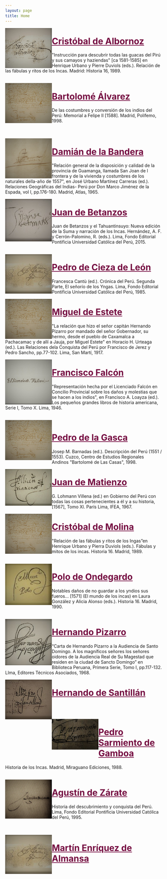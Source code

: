 ```yaml
---
layout: page
title: Home
---
```




<img src="firmas/cronista01.jpg" align="left" width="150px">
<h1><a href="/autores/cronista01/" style="color: #750C41;">Cristóbal de Albornoz</a></h1>
 <p>
"Instrucción para descubrir todas las guacas del Pirú y sus camayos y haziendas" [ca 1581-1585] en Henrique Urbano y Pierre Duviols (eds.). Relación de las fábulas y ritos de los Incas. Madrid: Historia 16, 1989.
</br>
</br>
</p>

<img src="firmas/cronista02.jpg" align="left" width="150px">
<h1><a href="{{ site }}/autores/cronista02/" style="color: #750C41;">Bartolomé Álvarez</a></h1>
<p>
De las costumbres y conversión de los indios del Perú: Memorial a Felipe II [1588]. Madrid, Polifemo, 1998.
</br>
</br>
</br>
</p>

<img src="firmas/cronista03.jpg" align="left" width="150px">
<h1><a href="{{ site.baseurl }}/autores/cronista03/" style="color: #750C41;">Damián de la Bandera</a></h1>
 <p>
  "Relación general de la disposición y calidad de la provincia de Guamanga, llamada San Joan de l frontera y de la vivienda y costumbres de los naturales della-año de 1557", en José Urbano Martínez Carreras (ed.). Relaciones Geográficas del Indias- Perú por Don Marco Jiménez de la Espada, vol I, pp.176-180. Madrid, Atlas, 1965.
 </p>

<img src="firmas/cronista04.jpg" align="left" width="150px">
<h1><a href="{{ site.baseurl }}/autores/cronista04/" style="color: #750C41;">Juan de Betanzos</a></h1>
<p>
Juan de Betanzos y el Tahuantinsuyo: Nueva edición de la Suma y narración de los Incas. Hernández, A. F. y Cerrón-Palomino, R. (eds.). Lima, Fondo Editorial Pontificia Universidad Católica del Perú, 2015.
</br>
</br>
</p>
  
<img src="firmas/cronista05.jpg" align="left" width="150px">
<h1><a href="{{ site.baseurl }}/autores/cronista05/" style="color: #750C41;">Pedro de Cieza de León</a></h1>
<p>
Francesca Cantù (ed.). Crónica del Perú. Segunda Parte, El señorío de los Yngas.  Lima, Fondo Editorial Pontificia Universidad Católica del Perú, 1985.
</p>
  
<img src="firmas/cronista06.jpg" align="left" width="150px">
<h1><a href="{{ site.baseurl }}/autores/cronista06/" style="color: #750C41;">Miguel de Estete</a></h1>
 <p>
 "La relación que hizo el señor capitán Hernando Pizarro por mandado del señor Gobernador, su hermo, desde el pueblo de Caxamalca a Pachacamac y de allí a Jauja, por Miguel Estete" en Horacio H. Urteaga (ed.). Las Relaciones dela Conquista del Perú por Francisco de Jerez y Pedro Sancho, pp.77-102. Lima, San Martí, 1917.
 </p>
  
<img src="firmas/cronista07.jpg" align="left" width="150px">
<h1><a href="{{ site.baseurl }}/autores/cronista07/" style="color: #750C41;">Francisco Falcón</a></h1>
<p>
"Representación hecha por el Licenciado Falcón en Concilio Provincial sobre los daños y molestias que se hacen a los indios", en Francisco A. Loayza (ed.). Los pequeños grandes libros de historia americana, Serie I, Tomo X. Lima, 1946.
</br>
</p>
</br>
  
<img src="firmas/cronista08.jpg" align="left" width="150px">
<h1><a href="{{ site.baseurl }}/autores/cronista08/" style="color: #750C41;">Pedro de la Gasca</a></h1>
<p>
Josep M. Barnadas (ed.). Descripción del Perú (1551 / 1553). Cuzco, Centro de Estudios Regionales Andinos "Bartolomé de Las Casas", 1998.
</p>
  
<img src="firmas/cronista09.jpg" align="left" width="150px">
<h1><a href="{{ site.baseurl }}/autores/cronista09/" style="color: #750C41;">Juan de Matienzo</a></h1>
<p>
G. Lohmann Villena (ed.) en Gobierno del Perú con todas las cosas pertenecientes a él y a su historia, [1567], Tomo XI. París Lima, IFEA, 1967.
</p>
  
<img src="firmas/cronista10.jpg" align="left" width="150px">
<h1><a href="{{ site.baseurl }}/autores/cronista10/" style="color: #750C41;">Cristóbal de Molina</a></h1>
<p>
"Relación de las fábulas y ritos de los Ingas”en Henrique Urbano y Pierra Duviols (eds.). Fábulas y mitos de los incas. Historia 16. Madrid, 1989.
</br>
</br>
</p>
  
<img src="firmas/cronista11.jpg" align="left" width="150px">
<h1><a href="{{ site.baseurl }}/autores/cronista11/" style="color: #750C41;">Polo de Ondegardo</a></h1>
<p>
Notables daños de no guardar a los yndios sus fueros... [1571] (El mundo de los incas) en Laura González y Alicia Alonso (eds.). Historia 16. Madrid, 1990.
</br>
</br>
</p>
  
<img src="firmas/cronista12.jpg" align="left" width="150px">
<h1><a href="{{ site.baseurl }}/autores/cronista12/" style="color: #750C41;">Hernando Pizarro</a></h1>
<p>
 “Carta de Hernando Pizarro a la Audiencia de Santo Domingo. A los magníficos señores los señores oidores de la Audiencia Real de Su Magestad que residen en la ciudad de Sancto Domingo” en Biblioteca Peruana,  Primera Serie, Tomo I, pp.117-132. LIma, Editores Técnicos Asociados, 1968.</p>
  
<img src="firmas/cronista13.jpg" align="left" width="150px">
<h1><a href="{{ site.baseurl }}/autores/cronista13/" style="color: #750C41;">Hernando de Santillán</a></h1>
 <p>
</br>
</br>
 </p>

  
<img src="firmas/cronista14.jpg" align="left" width="150px">
<h1><a href="{{ site.baseurl }}/autores/cronista14/" style="color: #750C41;">Pedro Sarmiento de Gamboa</a></h1>
<p>
Historia de los Incas. Madrid, Miraguano Ediciones, 1988. 
</br>
</br>
</p>
  
<img src="firmas/cronista15.jpg" align="left" width="150px">
<h1><a href="{{ site.baseurl }}/autores/cronista15/" style="color: #750C41;">Agustín de Zárate</a></h1>
<p>
Historia del descubrimiento y conquista del Perú. Lima, Fondo Editorial Pontificia Universidad Católica del Perú, 1995.
</br>
</br>
</br>
</p>

<img src="firmas/cronista16.jpg" align="left" width="150px">
<h1><a href="{{ site.baseurl }}/autores/cronista16/" style="color: #750C41;">Martín Enríquez de Almansa</a></h1>
<p>
</br>
</p>


